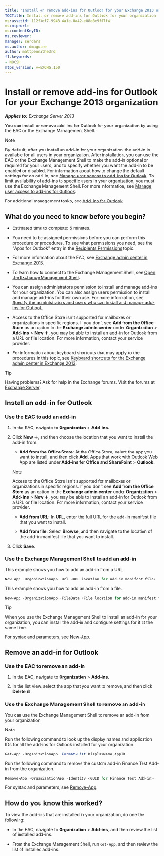 ```yaml
---
title: 'Install or remove add-ins for Outlook for your Exchange 2013 organization'
TOCTitle: Install or remove add-ins for Outlook for your organization
ms:assetid: 112f3ef7-9943-4a1e-8a42-e08e8e9f67f4
ms:mtpsurl:
ms:contentKeyID:
ms.reviewer: 
manager: serdars
ms.author: dmaguire
author: mattpennathe3rd
f1.keywords:
- NOCSH
mtps_version: v=EXCHG.150
---
```


# Install or remove add-ins for Outlook for your Exchange 2013 organization

_**Applies to:** Exchange Server 2013_

You can install or remove add-ins for Outlook for your organization by using the EAC or the Exchange Management Shell.

> [!NOTE]
> By default, after you install an add-in for your organization, the add-in is available for all users in your organization. After installation, you can use the EAC or the Exchange Management Shell to make the add-in optional or required for your users, and to specify whether you want the add-in to be enabled or disabled. For information about how to change the default settings for an add-in, see [Manage user access to add-ins for Outlook](manage-user-access-to-add-ins-2013-help.md). To limit availability of add-ins to specific users in your organization, you must use the Exchange Management Shell. For more information, see [Manage user access to add-ins for Outlook](manage-user-access-to-add-ins-2013-help.md).

For additional management tasks, see [Add-ins for Outlook](add-ins-for-outlook-2013-help.md).

## What do you need to know before you begin?

- Estimated time to complete: 5 minutes.

- You need to be assigned permissions before you can perform this procedure or procedures. To see what permissions you need, see the "Apps for Outlook" entry in the [Recipients Permissions](recipients-permissions-exchange-2013-help.md) topic.

- For more information about the EAC, see [Exchange admin center in Exchange 2013](exchange-admin-center-in-exchange-2013-exchange-2013-help.md).

- To learn how to connect to the Exchange Management Shell, see [Open the Exchange Management Shell](https://docs.microsoft.com/powershell/exchange/open-the-exchange-management-shell).

- You can assign administrators permission to install and manage add-ins for your organization. You can also assign users permission to install and manage add-ins for their own use. For more information, see [Specify the administrators and users who can install and manage add-ins for Outlook](specify-who-can-install-and-manage-add-ins-2013-help.md).

- Access to the Office Store isn't supported for mailboxes or organizations in specific regions. If you don't see **Add from the Office Store** as an option in the **Exchange admin center** under **Organization** \> **Add-ins** \> **New** ![Add Icon](images/ITPro_EAC_AddIcon.gif), you may be able to install an add-in for Outlook from a URL or file location. For more information, contact your service provider.

- For information about keyboard shortcuts that may apply to the procedures in this topic, see [Keyboard shortcuts for the Exchange admin center in Exchange 2013](keyboard-shortcuts-in-the-exchange-admin-center-2013-help.md).

> [!TIP]
> Having problems? Ask for help in the Exchange forums. Visit the forums at [Exchange Server](https://go.microsoft.com/fwlink/p/?linkId=60612).

## Install an add-in for Outlook

### Use the EAC to add an add-in

1. In the EAC, navigate to **Organization** \> **Add-ins**.

2. Click **New** ![Add Icon](images/ITPro_EAC_AddIcon.gif), and then choose the location that you want to install the add-in from.

   - **Add from the Office Store**: At the Office Store, select the app you want to install, and then click **Add**. Apps that work with Outlook Web App are listed under **Add-ins for Office and SharePoint** \> **Outlook**.

   > [!NOTE]
   > Access to the Office Store isn't supported for mailboxes or organizations in specific regions. If you don't see **Add from the Office Store** as an option in the **Exchange admin center** under **Organization** \> **Add-ins** \> **New** ![Add Icon](images/ITPro_EAC_AddIcon.gif), you may be able to install an add-in for Outlook from a URL or file location. For more information, contact your service provider.

   - **Add from URL**: In **URL**, enter the full URL for the add-in manifest file that you want to install.

   - **Add from file**: Select **Browse**, and then navigate to the location of the add-in manifest file that you want to install.

3. Click **Save**.

### Use the Exchange Management Shell to add an add-in

This example shows you how to add an add-in from a URL.

```PowerShell
New-App -OrganizationApp -Url <URL location for add-in manifest file>
```

This example shows you how to add an add-in from a file.

```PowerShell
New-App -OrganizationApp -FileData <File location for add-in manifest file>
```

> [!TIP]
> When you use the Exchange Management Shell to install an add-in for your organization, you can install the add-in and configure settings for it at the same time.

For syntax and parameters, see [New-App](https://docs.microsoft.com/powershell/module/exchange/new-app).

## Remove an add-in for Outlook

### Use the EAC to remove an add-in

1. In the EAC, navigate to **Organization** \> **Add-ins**.

2. In the list view, select the app that you want to remove, and then click **Delete** ![Delete icon](images/ITPro_EAC_DeleteIcon.gif).

### Use the Exchange Management Shell to remove an add-in

You can use the Exchange Management Shell to remove an add-in from your organization.

> [!NOTE]
> Run the following command to look up the display names and application IDs for all the add-ins for Outlook installed for your organization.

```PowerShell
Get-App -OrganizationApp |Format-List DisplayName,AppID
```

Run the following command to remove the custom add-in Finance Test Add-in from the organization.

```PowerShell
Remove-App -OrganizationApp -Identity <GUID for Finance Test Add-in>
```

For syntax and parameters, see [Remove-App](https://docs.microsoft.com/powershell/module/exchange/remove-app).

## How do you know this worked?

To view the add-ins that are installed in your organization, do one the following:

- In the EAC, navigate to **Organization** \> **Add-ins**, and then review the list of installed add-ins.

- From the Exchange Management Shell, run `Get-App`, and then review the list of installed add-ins.
